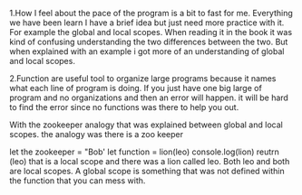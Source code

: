 1.How I feel about the pace of the program is a bit to fast for me. Everything we have been learn I have a brief idea but just need more practice with it. For example the global and local scopes. When reading it in the book it was kind of confusing understanding the two differences between the two. But when explained with an example i got more of an understanding of global and local scopes.

2.Function are useful tool to organize large programs because it names what each line of program is doing. If you just have one big large of program and no organizations and then an error will happen. it will be hard to find the error since no functions was there to help you out.

With the zookeeper analogy that was explained between global and local scopes. the analogy was there is a zoo keeper

let the zookeeper = "Bob'
let function = lion(leo)
console.log(lion)
reutrn (leo)
that is a local scope
and there was a lion called leo. Both leo and both are local scopes. A global scope is something that was not defined within the function that you can mess with.
